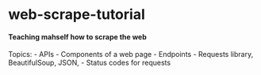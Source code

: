 # web-scrape-tutorial
#### Teaching mahself how to scrape the web 

Topics:
	- APIs
	- Components of a web page
	- Endpoints
	- Requests library, BeautifulSoup, JSON,
	- Status codes for requests 
